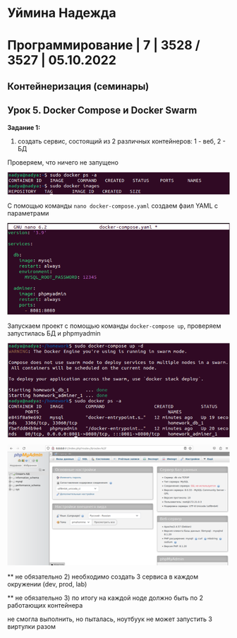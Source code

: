 # Уймина Надежда

# Программирование | 7 | 3528 / 3527 | 05.10.2022

## Контейнеризация (семинары)

## Урок 5. Docker Compose и Docker Swarm

**Задание 1:**

1) создать сервис, состоящий из 2 различных контейнеров: 1 - веб, 2 - БД

Проверяем, что ничего не запущено

![скрин выполненой работы](Screen/Homework5_1.png)

С помощью команды `nano docker-compose.yaml` создаем фаил YAML с параметрами

![скрин выполненой работы](Screen/Homework5_2.png)

Запускаем проект с помощью команды `docker-compose up`, проверяем запустилась БД и phpmyadmin

![скрин выполненой работы](Screen/Homework5_3.png)

![скрин выполненой работы](Screen/Homework5_4.png)

** не обязательно 2) необходимо создать 3 сервиса в каждом окружении (dev, prod, lab)

** не обязательно 3) по итогу на каждой ноде должно быть по 2 работающих контейнера

не смогла выполнить, но пыталась, ноутбуук не может запустить 3 виртулки разом


